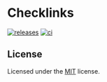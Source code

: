 # Checklinks

[![releases](https://img.shields.io/github/v/release/heaths/checklinks.svg?logo=github)](https://github.com/heaths/checklinks/releases/latest)
[![ci](https://github.com/heaths/checklinks/actions/workflows/ci.yml/badge.svg?event=push)](https://github.com/heaths/checklinks/actions/workflows/ci.yml)<!--  -->

## License

Licensed under the [MIT](LICENSE.txt) license.
